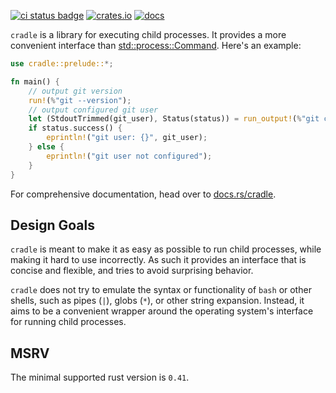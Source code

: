 [![ci status badge](https://github.com/soenkehahn/cradle/actions/workflows/ci.yaml/badge.svg)](https://github.com/soenkehahn/cradle/actions?query=branch%3Amain)
[![crates.io](https://img.shields.io/crates/v/cradle.svg)](https://crates.io/crates/cradle)
[![docs](https://docs.rs/cradle/badge.svg)](https://docs.rs/cradle)

`cradle` is a library for executing child processes.
It provides a more convenient interface than
[std::process::Command](https://doc.rust-lang.org/std/process/struct.Command.html).
Here's an example:

``` rust
use cradle::prelude::*;

fn main() {
    // output git version
    run!(%"git --version");
    // output configured git user
    let (StdoutTrimmed(git_user), Status(status)) = run_output!(%"git config --get user.name");
    if status.success() {
        eprintln!("git user: {}", git_user);
    } else {
        eprintln!("git user not configured");
    }
}
```

For comprehensive documentation, head over to
[docs.rs/cradle](https://docs.rs/cradle/latest/cradle/).

## Design Goals

`cradle` is meant to make it as easy as possible to run child processes,
while making it hard to use incorrectly.
As such it provides an interface that is concise and flexible,
and tries to avoid surprising behavior.

`cradle` does not try to emulate the syntax or functionality of `bash` or other shells,
such as pipes (`|`), globs (`*`), or other string expansion.
Instead, it aims to be a convenient wrapper around the
operating system's interface for running child processes.

## MSRV
The minimal supported rust version is `0.41`.
